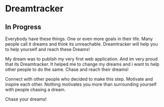 # Dreamtracker

## In Progress

Everybody have these things. One or even more goals in their life.
Many people call it dreams and think its unreachable. Dreamtracker
will help you to help yourself and reach these Dreams!

My dream was to publish my very first web application. And im
very proud that its Dreamtracker. It helped me to change my
dreams and i want to help other people to do the same. Chase and
reach their dreams!

Connect with other people who decided to make this step.
Motivate and inspire each other. Nothing motivates you more than
surrounding yourself with people chasing a dream.

Chase your dreams!
